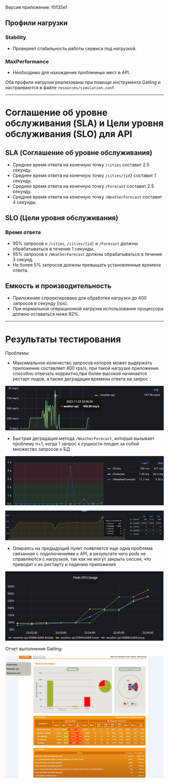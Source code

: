 Версия приложения: f0135e1
## Профили нагрузки

### Stability
- Проверяет стабильность работы сервиса под нагрузкой.

### MaxPerformance
- Необходимо для нахождения проблемных мест в API.

Оба профиля нагрузки реализованы при помощи инструмента Gatling и настраиваются в файле `resources/simulation.conf`.

---

# Соглашение об уровне обслуживания (SLA) и Цели уровня обслуживания (SLO) для API 
## SLA (Соглашение об уровне обслуживания)

- Среднее время ответа на конечную точку `/cities` составит 2.5 секунду.
- Среднее время ответа на конечную точку `/cities/{id}` составит 1 секунду.
- Среднее время ответа на конечную точку `/Forecast` составит 2.5 секунду.
- Среднее время ответа на конечную точку `/WeatherForecast` составит 4 секунды.

## SLO (Цели уровня обслуживания)

### Время ответа
- 95% запросов к `/cities`, `/cities/{id}` и `/Forecast` должны обрабатываться в течение 1 секунды.
- 95% запросов к `/WeatherForecast` должны обрабатываться в течение 3 секунд.
- Не более 5% запросов должны превышать установленные времена ответа.

## Емкость и производительность
- Приложение спроектировано для обработки нагрузки до 400 запросов в секунду (rps).
- При нормальной операционной нагрузке использование процессора должно оставаться ниже 92%.

---

# Результаты тестирования

Проблемы:
- Максимальное количество запросов которое может выдержать приложение составляет 400 rps/s, при такой нагрузке приложение способно отвечать корректно,при более высокой начинается рестарт подов, а также  деградации времени ответа на запрос :
 
![График RPS](img/max_rps.png)
- Быстрая деградация метода `/WeatherForecast`, который вызывает  проблему n+1, когда 1 запрос к сущности  плодит за собой множество запросов к БД

![WeatherForecast](img/weatherforecast_decradation.png)

![БД](img/pg.png)

- Опираясь на предыдущий пункт появляется еще одна проблема связанная с подключениями к API, в результате чего pods не справляются с нагрузкой, так как не могут закрыть сессии, что приводит к их рестарту и падению приложения

![CPU](img/pods_cpu_us.png)

Отчет выполнения Gatling:

![Gatling](img/gatling_analis.png)


